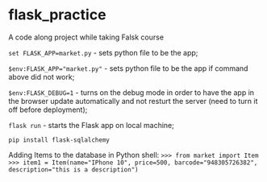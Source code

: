 # flask_practice
A code along project while taking Falsk course

```set FLASK_APP=market.py``` - sets python file to be the app;

```$env:FLASK_APP="market.py"``` - sets python file to be the app if command above did not work;

```$env:FLASK_DEBUG=1``` - turns on the debug mode in order to have the app in the browser update automatically and not resturt the server (need to turn it off before deployment);

```flask run``` - starts the Flask app on local machine;

```pip install flask-sqlalchemy```

Adding Items to the database in Python shell:
```>>> from market import Item```
```>>> item1 = Item(name="IPhone 10", price=500, barcode="948305726382", description="this is a description")```
